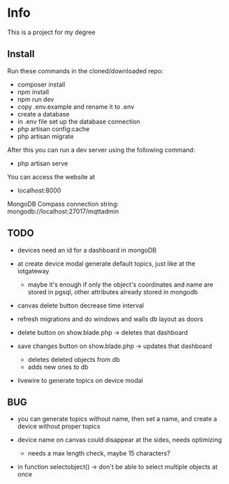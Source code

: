 # Info

This is a project for my degree

## Install

Run these commands in the cloned/downloaded repo:
* composer install
* npm install
* npm run dev
* copy .env.example and rename it to .env
* create a database
* in .env file set up the database connection
* php artisan config:cache
* php artisan migrate

After this you can run a dev server using the following command:
* php artisan serve

You can access the website at
* localhost:8000

MongoDB Compass connection string: mongodb://localhost:27017/mqttadmin

## TODO

* devices need an id for a dashboard in mongoDB

* at create device modal generate default topics, just like at the iotgateway
	- maybe it's enough if only the object's coordinates and name are stored in pgsql, other attributes already stored in mongodb

* canvas delete button decrease time interval

* refresh migrations and do windows and walls db layout as doors

* delete button on show.blade.php -> deletes that dashboard

* save changes button on show.blade.php -> updates that dashboard
	- deletes deleted objects from db
	- adds new ones to db

* livewire to generate topics on device modal

## BUG

* you can generate topics without name, then set a name, and create a device without proper topics

* device name on canvas could disappear at the sides, needs optimizing
	- needs a max length check, maybe 15 characters?

* in function selectobject() -> don't be able to select multiple objects at once

